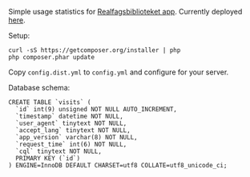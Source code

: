 Simple usage statistics for [Realfagsbiblioteket app](//github.com/saqimtiaz/BibSearch).
Currently deployed [here](//bibapp.biblionaut.net/).

Setup:

    curl -sS https://getcomposer.org/installer | php
    php composer.phar update

Copy `config.dist.yml` to `config.yml` and configure for your server.

Database schema:

    CREATE TABLE `visits` (
      `id` int(9) unsigned NOT NULL AUTO_INCREMENT,
      `timestamp` datetime NOT NULL,
      `user_agent` tinytext NOT NULL,
      `accept_lang` tinytext NOT NULL,
      `app_version` varchar(8) NOT NULL,
      `request_time` int(6) NOT NULL,
      `cql` tinytext NOT NULL,
      PRIMARY KEY (`id`)
    ) ENGINE=InnoDB DEFAULT CHARSET=utf8 COLLATE=utf8_unicode_ci;

